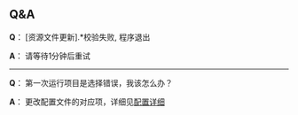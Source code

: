 <!--
 * @Author: Night-stars-1 nujj1042633805@gmail.com
 * @Date: 2023-05-24 11:46:14
 * @LastEditors: Night-stars-1 nujj1042633805@gmail.com
 * @LastEditTime: 2023-05-24 12:11:51
 * @Description: 
 * 
 * Copyright (c) 2023 by Night-stars-1, All Rights Reserved. 
-->
## Q&A
**Q**： [资源文件更新].*校验失败, 程序退出

**A**： 请等待1分钟后重试

---

**Q**： 第一次运行项目是选择错误，我该怎么办？

**A**： 更改配置文件的对应项，详细见[配置详细](/config/)